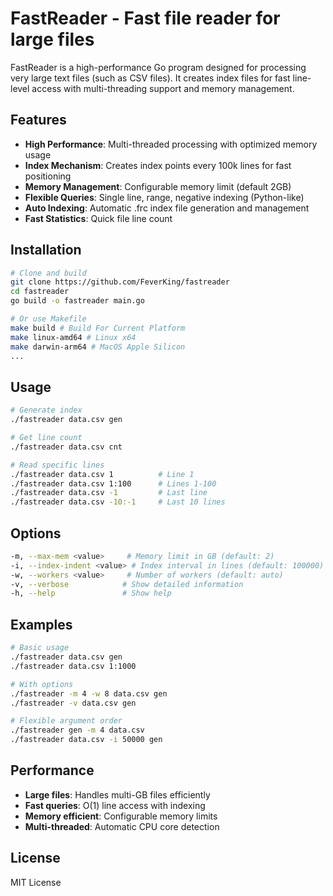 # FastReader - Fast file reader for large files

FastReader is a high-performance Go program designed for processing very large text files (such as CSV files). It creates index files for fast line-level access with multi-threading support and memory management.

## Features

- **High Performance**: Multi-threaded processing with optimized memory usage
- **Index Mechanism**: Creates index points every 100k lines for fast positioning
- **Memory Management**: Configurable memory limit (default 2GB)
- **Flexible Queries**: Single line, range, negative indexing (Python-like)
- **Auto Indexing**: Automatic .frc index file generation and management
- **Fast Statistics**: Quick file line count

## Installation

```bash
# Clone and build
git clone https://github.com/FeverKing/fastreader
cd fastreader
go build -o fastreader main.go

# Or use Makefile
make build # Build For Current Platform
make linux-amd64 # Linux x64
make darwin-arm64 # MacOS Apple Silicon
...
```

## Usage

```bash
# Generate index
./fastreader data.csv gen

# Get line count
./fastreader data.csv cnt

# Read specific lines
./fastreader data.csv 1          # Line 1
./fastreader data.csv 1:100      # Lines 1-100
./fastreader data.csv -1         # Last line
./fastreader data.csv -10:-1     # Last 10 lines
```

## Options

```bash
-m, --max-mem <value>     # Memory limit in GB (default: 2)
-i, --index-indent <value> # Index interval in lines (default: 100000)
-w, --workers <value>     # Number of workers (default: auto)
-v, --verbose            # Show detailed information
-h, --help               # Show help
```

## Examples

```bash
# Basic usage
./fastreader data.csv gen
./fastreader data.csv 1:1000

# With options
./fastreader -m 4 -w 8 data.csv gen
./fastreader -v data.csv gen

# Flexible argument order
./fastreader gen -m 4 data.csv
./fastreader data.csv -i 50000 gen
```

## Performance

- **Large files**: Handles multi-GB files efficiently
- **Fast queries**: O(1) line access with indexing
- **Memory efficient**: Configurable memory limits
- **Multi-threaded**: Automatic CPU core detection

## License

MIT License